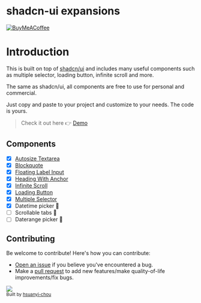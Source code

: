 # shadcn-ui expansions

[![BuyMeACoffee](https://img.shields.io/badge/Buy%20Me%20a%20Coffee-ffdd00?style=for-the-badge&logo=buy-me-a-coffee&logoColor=black)](https://www.buymeacoffee.com/typeart)

# Introduction

This is built on top of <a href="https://github.com/shadcn-ui/ui">shadcn/ui</a> and includes many useful components such as multiple selector, loading button, infinite scroll and more.

The same as shadcn/ui, all components are free to use for personal and commercial.

Just copy and paste to your project and customize to your needs. The code is yours.

>Check it out here 👉 <a href="https://shadcnui-expansions.typeart.cc/">Demo</a> 

## Components

- [x] [Autosize Textarea](components/ui/autosize-textarea.tsx)
- [x] [Blockquote](components/ui/blockquote.tsx)
- [x] [Floating Label Input](components/ui/floating-label-input.tsx)
- [x] [Heading With Anchor](components/ui/heading-with-anchor.tsx)
- [x] [Infinite Scroll](components/ui/infinite-scroll.tsx)
- [x] [Loading Button](components/ui/loading-button.tsx)
- [x] [Multiple Selector](components/ui/multiple-selector.tsx)
- [x] Datetime picker 🚧
- [ ] Scrollable tabs 🚧
- [ ] Daterange picker 🚧

## Contributing

Be welcome to contribute! Here's how you can contribute:

- [Open an issue](https://github.com/hsuanyi-chou/shadcn-ui-expansions/issues) if you believe you've encountered a bug.
- Make a [pull request](https://github.com/hsuanyi-chou/shadcn-ui-expansions/pull) to add new features/make quality-of-life improvements/fix bugs.

<a href="https://github.com/hsuanyi-chou/shadcn-ui-expansions/graphs/contributors">
  <img src="https://contrib.rocks/image?repo=hsuanyi-chou/shadcn-ui-expansions" />
</a>
</br>
<sub>
  Built by <a href="https://github.com/hsuanyi-chou">hsuanyi-chou</a>
</sub>
